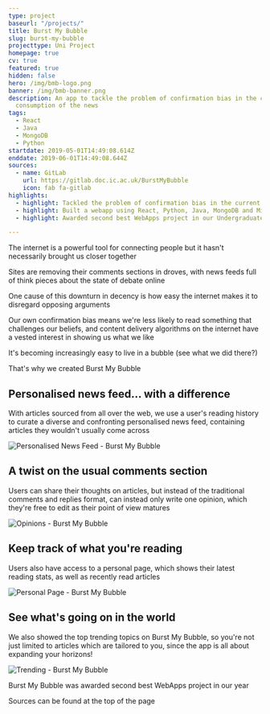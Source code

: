 ```yaml
---
type: project
baseurl: "/projects/"
title: Burst My Bubble
slug: burst-my-bubble
projecttype: Uni Project
homepage: true
cv: true
featured: true
hidden: false
hero: /img/bmb-logo.png
banner: /img/bmb-banner.png
description: An app to tackle the problem of confirmation bias in the current
  consumption of the news
tags:
  - React
  - Java
  - MongoDB
  - Python
startdate: 2019-05-01T14:49:08.614Z
enddate: 2019-06-01T14:49:08.644Z
sources:
  - name: GitLab
    url: https://gitlab.doc.ic.ac.uk/BurstMyBubble
    icon: fab fa-gitlab
highlights:
  - highlight: Tackled the problem of confirmation bias in the current consumption of news
  - highlight: Built a webapp using React, Python, Java, MongoDB and Microsoft Azure
  - highlight: Awarded second best WebApps project in our Undergraduate class 

---
```


<div class="intro">

The internet is a powerful tool for connecting people but it hasn't necessarily brought us closer together

Sites are removing their comments sections in droves, with news feeds full of think pieces about the state of debate online

One cause of this downturn in decency is how easy the internet makes it to disregard opposing arguments

Our own confirmation bias means we're less likely to read something that challenges our beliefs, and content delivery algorithms on the internet have a vested interest in showing us what we like

It's becoming increasingly easy to live in a bubble (see what we did there?)

That's why we created <span class="highlight">Burst My Bubble</span>

</div>

<div class="row">
  <div class="left">

## Personalised news feed... with a difference

With articles sourced from all over the web, we use a user's reading history to curate a diverse and confronting personalised news feed, containing articles they wouldn't usually come across

  </div>
  <div class="right">

![Personalised News Feed - Burst My Bubble](/img/bmb-1.png "Personalised News Feed - Burst My Bubble")

  </div>
</div>

<div class="row">
  <div class="left">

## A twist on the usual comments section

Users can share their thoughts on articles, but instead of the traditional comments and replies format, can instead only write one opinion, which they're free to edit as their point of view matures

  </div>
  <div class="right">

![Opinions - Burst My Bubble](/img/bmb-3.png "Opinions - Burst My Bubble")

  </div>
</div>

<div class="row">
  <div class="left">

## Keep track of what you're reading

Users also have access to a personal page, which shows their latest reading stats, as well as recently read articles

  </div>
  <div class="right">

![Personal Page - Burst My Bubble](/img/bmb-2.png "Personal Page - Burst My Bubble")

  </div>
</div>

<div class="row">
  <div class="left">

## See what's going on in the world

We also showed the top trending topics on Burst My Bubble, so you're not just limited to articles which are tailored to you, since the app is all about expanding your horizons!

  </div>
  <div class="right">

![Trending - Burst My Bubble](/img/bmb-4.png "Trending - Burst My Bubble")

  </div>
</div>

<div class="footer">

Burst My Bubble was awarded second best WebApps project in our year

Sources can be found at the top of the page

</div>
